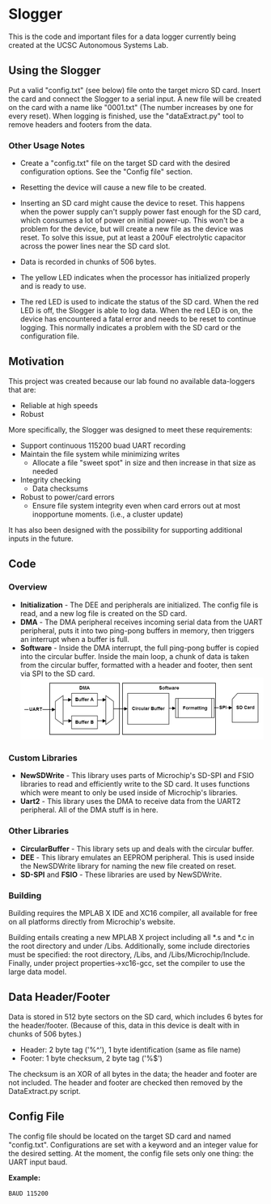# Slogger #

This is the code and important files for a data logger currently being created at the UCSC Autonomous Systems Lab.

## Using the Slogger ##
Put a valid "config.txt" (see below) file onto the target micro SD card. Insert the card and connect the Slogger to a serial input. A new file will be created on the card with a name like "0001.txt" (The number increases by one for every reset). When logging is finished, use the "dataExtract.py" tool to remove headers and footers from the data.

### Other Usage Notes ###

* Create a "config.txt" file on the target SD card with the desired configuration options. See the "Config file" section.

* Resetting the device will cause a new file to be created.

* Inserting an SD card might cause the device to reset. This happens when the power supply can't supply power fast enough for the SD card, which consumes a lot of power on initial power-up. This won't be a problem for the device, but will create a new file as the device was reset. To solve this issue, put at least a 200uF electrolytic capacitor across the power lines near the SD card slot.

* Data is recorded in chunks of 506 bytes.

* The yellow LED indicates when the processor has initialized properly and is ready to use.

* The red LED is used to indicate the status of the SD card. When the red LED is off, the Slogger is able to log data. When the red LED is on, the device has encountered a fatal error and needs to be reset to continue logging. This normally indicates a problem with the SD card or the configuration file.

## Motivation ##
This project was created because our lab found no available data-loggers that are:
* Reliable at high speeds
* Robust

More specifically, the Slogger was designed to meet these requirements:
* Support continuous 115200 buad UART recording
* Maintain the file system while minimizing writes
  * Allocate a file "sweet spot" in size and then increase in that size as needed
* Integrity checking
  * Data checksums
* Robust to power/card errors
  * Ensure file system integrity even when card errors out at most inopportune moments. (i.e., a cluster update)

It has also been designed with the possibility for supporting additional inputs in the future.

## Code ##
### Overview ###
* **Initialization** - The DEE and peripherals are initialized. The config file is read, and a new log file is created on the SD card.
* **DMA** - The DMA peripheral receives incoming serial data from the UART peripheral, puts it into two ping-pong buffers in memory, then triggers an interrupt when a buffer is full.
* **Software** - Inside the DMA interrupt, the full ping-pong buffer is copied into the circular buffer.
Inside the main loop, a chunk of data is taken from the circular buffer, formatted with a header and footer, then sent via SPI to the SD card.
![](/docs/images/slogger_data_flow.png "Slogger Data Flow")

### Custom Libraries ###
* **NewSDWrite** - This library uses parts of Microchip's SD-SPI and FSIO libraries to read and efficiently write to the SD card. It uses functions which were meant to only be used inside of Microchip's libraries.
* **Uart2** - This library uses the DMA to receive data from the UART2 peripheral. All of the DMA stuff is in here.

### Other Libraries ###
* **CircularBuffer** - This library sets up and deals with the circular buffer.
* **DEE** - This library emulates an EEPROM peripheral. This is used inside the NewSDWrite library for naming the new file created on reset.
* **SD-SPI** and **FSIO** - These libraries are used by NewSDWrite.

### Building ###
Building requires the MPLAB X IDE and XC16 compiler, all available for free on all platforms directly from Microchip's website.

Building entails creating a new MPLAB X project including all *.s and *.c in the root directory and under /Libs. Additionally, some include directories must be specified: the root directory, /Libs, and /Libs/Microchip/Include. Finally, under project properties->xc16-gcc, set the compiler to use the large data model.

## Data Header/Footer ##
Data is stored in 512 byte sectors on the SD card, which includes 6 bytes for the header/footer. (Because of this, data in this device is dealt with in chunks of 506 bytes.)
* Header: 2 byte tag ('%^'), 1 byte identification (same as file name)
* Footer: 1 byte checksum, 2 byte tag ('%$')

The checksum is an XOR of all bytes in the data; the header and footer are not included. The header and footer are checked then removed by the DataExtract.py script.

## Config File ##
The config file should be located on the target SD card and named "config.txt". Configurations are set with a keyword and an integer value for the desired setting. At the moment, the config file sets only one thing: the UART input baud.

**Example:**
```
BAUD 115200

```
